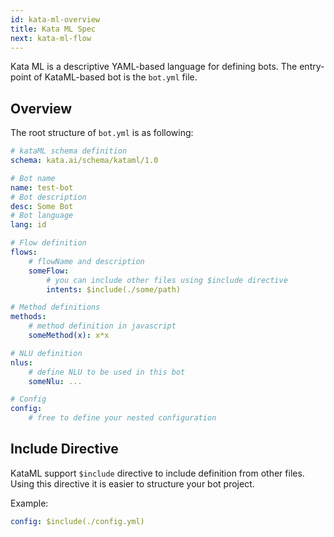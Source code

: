 ```yaml
---
id: kata-ml-overview
title: Kata ML Spec
next: kata-ml-flow
---
```


Kata ML is a descriptive YAML-based language for defining bots. The entry-point of KataML-based bot is the `bot.yml` file.

## Overview

The root structure of `bot.yml` is as following:

```yaml
# kataML schema definition
schema: kata.ai/schema/kataml/1.0

# Bot name
name: test-bot
# Bot description
desc: Some Bot
# Bot language
lang: id

# Flow definition
flows:
    # flowName and description
    someFlow:
        # you can include other files using $include directive
        intents: $include(./some/path)

# Method definitions
methods:
    # method definition in javascript
    someMethod(x): x*x

# NLU definition
nlus:
    # define NLU to be used in this bot
    someNlu: ...

# Config
config:
    # free to define your nested configuration
```

## Include Directive

KataML support `$include` directive to include definition from other files. Using this directive it is easier to structure your bot project.

Example:

```yaml
config: $include(./config.yml)
```
